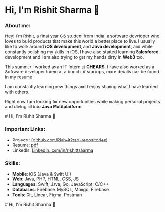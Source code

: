 # Hi, I'm Rishit Sharma 👋

###  About me:
Hey! I'm Rishit, a final year CS student from India, a software developer who loves to build products that make this world a better place to live.
I usually like to work around **iOS development**, and **Java development**, and while constantly polishing my skills in iOS, I have also started learning **Salesforce** development and I am also trying to get my hands dirty in **Web3** too.

This summer I worked as an IT Intern at **CHEARS**. I have also worked as a Software developer Intern at a bunch of startups, more details can be found in my [resume](https://drive.google.com/file/d/1mA0DAvLyXnRmGRwNQdzK_X6I-Er-bUvK/view?usp=sharing)

I am constantly learning new things and I enjoy sharing what I have learned with others.

Right now I am looking for new opportunities while making personal projects and diving all into **Java Multiplatform**


<!--   
<h3 align="left">Support:</h3>
<p><a href="https://www.buymeacoffee.com/rishitsharma"> <img align="left" src="https://cdn.buymeacoffee.com/buttons/v2/default-yellow.png" height="50" width="210" alt="rishitsharma" /></a></p><br><br> --> # Hi, I'm Rishit Sharma 👋

### Important Links:

- Projects: [[github.com/Rish-it?tab=repositories](https://github.com/Rish-it?tab=repositories))
- Resume: [pdf](https://drive.google.com/file/d/1mA0DAvLyXnRmGRwNQdzK_X6I-Er-bUvK/view?usp=sharing)
- LinkedIn: [Linkedin. com/in/rishittsharma](https://www.linkedin.com/in/rishittsharma/)

### Skills:




- **Mobile**: iOS (Java & Swift UI)
- **Web**: Java, PHP, HTML, CSS, JS
- **Languages**: Swift, Java, Go, JavaScript, C/C++
- **Databases**: Firebase, MySQL, Mongo, Firebase 
- **Tools**: Git, Linear, Figma, Postman



<!--   
<h3 align="left">Support:</h3>
<p><a href="https://www.buymeacoffee.com/rishitsharma"> <img align="left" src="https://cdn.buymeacoffee.com/buttons/v2/default-yellow.png" height="50" width="210" alt="rishitsharma" /></a></p><br><br> --> # Hi, I'm Rishit Sharma 👋
